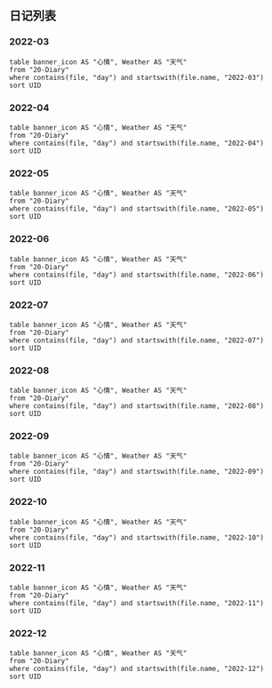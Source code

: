 ## 日记列表

### 2022-03
```dataview
table banner_icon AS "心情", Weather AS "天气"
from "20-Diary"
where contains(file, "day") and startswith(file.name, "2022-03")
sort UID 

```
### 2022-04
```dataview
table banner_icon AS "心情", Weather AS "天气"
from "20-Diary"
where contains(file, "day") and startswith(file.name, "2022-04")
sort UID 

```
### 2022-05
```dataview
table banner_icon AS "心情", Weather AS "天气"
from "20-Diary"
where contains(file, "day") and startswith(file.name, "2022-05")
sort UID 

```
### 2022-06
```dataview
table banner_icon AS "心情", Weather AS "天气"
from "20-Diary"
where contains(file, "day") and startswith(file.name, "2022-06")
sort UID 

```
### 2022-07
```dataview
table banner_icon AS "心情", Weather AS "天气"
from "20-Diary"
where contains(file, "day") and startswith(file.name, "2022-07")
sort UID 

```
### 2022-08
```dataview
table banner_icon AS "心情", Weather AS "天气"
from "20-Diary"
where contains(file, "day") and startswith(file.name, "2022-08")
sort UID 

```
### 2022-09
```dataview
table banner_icon AS "心情", Weather AS "天气"
from "20-Diary"
where contains(file, "day") and startswith(file.name, "2022-09")
sort UID 

```
### 2022-10
```dataview
table banner_icon AS "心情", Weather AS "天气"
from "20-Diary"
where contains(file, "day") and startswith(file.name, "2022-10")
sort UID 

```
### 2022-11
```dataview
table banner_icon AS "心情", Weather AS "天气"
from "20-Diary"
where contains(file, "day") and startswith(file.name, "2022-11")
sort UID 

```
### 2022-12
```dataview
table banner_icon AS "心情", Weather AS "天气"
from "20-Diary"
where contains(file, "day") and startswith(file.name, "2022-12")
sort UID 

```




